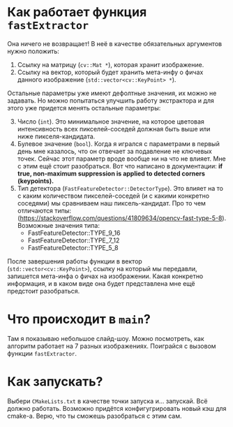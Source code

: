 # Как работает функция `fastExtractor`
Она ничего не возвращает! В неё в качестве обязательных аргументов нужно положить:

1. Ссылку на матрицу (`cv::Mat *`), которая хранит изображение.
2. Ссылку на вектор, который будет хранить мета-инфу о фичах данного изображение (`std::vector<cv::KeyPoint> *`).

Остальные параметры уже имеют дефолтные значения, их можно не задавать. Но можно попытаться улучшить работу экстрактора и для этого уже придется менять остальные параметры:

3. Число (`int`). Это минимальное значение, на которое цветовая интенсивность всех пикселей-соседей должная быть выше или ниже пикселя-кандидата.
4. Булевое значение (`bool`). Когда я игрался с параметрами в первый день мне казалось, что он отвечает за подавление не ключевых точек. Сейчас этот параметр вроде вообще ни на что не влияет. Мне с этим ещё стоит разобраться. Вот что написано в документации: <b>if true, non-maximum suppression is applied to detected corners
(keypoints).</b>
5. Тип детектора (`FastFeatureDetector::DetectorType`). Это влияет на то с каким количеством пикселей-соседей (и с какими конкретно соседями) мы сравниваем наш пиксель-кандидат. Про то чем отличаются типы: (https://stackoverflow.com/questions/41809634/opencv-fast-type-5-8). Возможные значения типа:
   - FastFeatureDetector::TYPE_9_16 
   - FastFeatureDetector::TYPE_7_12
   - FastFeatureDetector::TYPE_5_8

После завершения работы функции в вектор (`std::vector<cv::KeyPoint>`), ссылку на который мы передавли, запишется мета-инфа о фичах на изображении.
Какая конкретно информация, и в каком виде она будет представлена мне ещё предстоит разобраться.


# Что происходит в `main`?
Там я показываю небольшое слайд-шоу. Можно посмотреть, как алгоритм работает на 7 разных изображениях. Поиграйся с вызовом функции `fastExtractor`. 


# Как запускать?
Выбери `CMakeLists.txt` в качестве точки запуска и... запускай. Всё должно работать. Возможно придётся конфигугрировать новый кэш для cmake-а. Верю, что ты сможешь разобраться с этим сам.